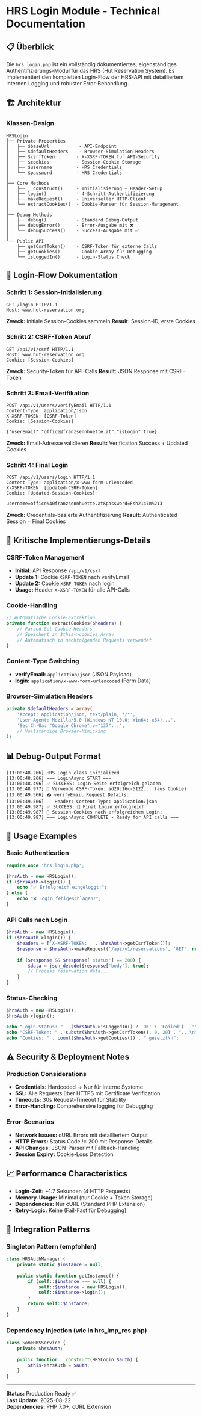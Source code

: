 # HRS Login Module - Technical Documentation

## 📋 Überblick

Die `hrs_login.php` ist ein vollständig dokumentiertes, eigenständiges Authentifizierungs-Modul für das HRS (Hut Reservation System). Es implementiert den kompletten Login-Flow der HRS-API mit detailliertem internen Logging und robuster Error-Behandlung.

## 🏗️ Architektur

### Klassen-Design
```
HRSLogin
├── Private Properties
│   ├── $baseUrl           - API-Endpoint
│   ├── $defaultHeaders    - Browser-Simulation Headers
│   ├── $csrfToken        - X-XSRF-TOKEN für API-Security
│   ├── $cookies          - Session-Cookie Storage
│   ├── $username         - HRS Credentials
│   └── $password         - HRS Credentials
│
├── Core Methods
│   ├── __construct()     - Initialisierung + Header-Setup
│   ├── login()           - 4-Schritt-Authentifizierung
│   ├── makeRequest()     - Universeller HTTP-Client
│   └── extractCookies()  - Cookie-Parser für Session-Management
│
├── Debug Methods
│   ├── debug()           - Standard Debug-Output
│   ├── debugError()      - Error-Ausgabe mit ❌
│   └── debugSuccess()    - Success-Ausgabe mit ✅
│
└── Public API
    ├── getCsrfToken()    - CSRF-Token für externe Calls
    ├── getCookies()      - Cookie-Array für Debugging
    └── isLoggedIn()      - Login-Status Check
```

## 🔄 Login-Flow Dokumentation

### Schritt 1: Session-Initialisierung
```http
GET /login HTTP/1.1
Host: www.hut-reservation.org
```
**Zweck:** Initiale Session-Cookies sammeln
**Result:** Session-ID, erste Cookies

### Schritt 2: CSRF-Token Abruf
```http
GET /api/v1/csrf HTTP/1.1
Host: www.hut-reservation.org
Cookie: [Session-Cookies]
```
**Zweck:** Security-Token für API-Calls
**Result:** JSON Response mit CSRF-Token

### Schritt 3: Email-Verifikation
```http
POST /api/v1/users/verifyEmail HTTP/1.1
Content-Type: application/json
X-XSRF-TOKEN: [CSRF-Token]
Cookie: [Session-Cookies]

{"userEmail":"office@franzsennhuette.at","isLogin":true}
```
**Zweck:** Email-Adresse validieren
**Result:** Verification Success + Updated Cookies

### Schritt 4: Final Login
```http
POST /api/v1/users/login HTTP/1.1
Content-Type: application/x-www-form-urlencoded
X-XSRF-TOKEN: [Updated-CSRF-Token]
Cookie: [Updated-Session-Cookies]

username=office%40franzsennhuette.at&password=Fsh2147m%213
```
**Zweck:** Credentials-basierte Authentifizierung
**Result:** Authenticated Session + Final Cookies

## 🔧 Kritische Implementierungs-Details

### CSRF-Token Management
- **Initial:** API Response `/api/v1/csrf`
- **Update 1:** Cookie `XSRF-TOKEN` nach verifyEmail
- **Update 2:** Cookie `XSRF-TOKEN` nach login
- **Usage:** Header `X-XSRF-TOKEN` für alle API-Calls

### Cookie-Handling
```php
// Automatische Cookie-Extraktion
private function extractCookies($headers) {
    // Parsed Set-Cookie Headers
    // Speichert in $this->cookies Array
    // Automatisch in nachfolgenden Requests verwendet
}
```

### Content-Type Switching
- **verifyEmail:** `application/json` (JSON Payload)
- **login:** `application/x-www-form-urlencoded` (Form Data)

### Browser-Simulation Headers
```php
private $defaultHeaders = array(
    'Accept: application/json, text/plain, */*',
    'User-Agent: Mozilla/5.0 (Windows NT 10.0; Win64; x64)...',
    'Sec-Ch-Ua: "Google Chrome";v="137"...',
    // Vollständige Browser-Mimicking
);
```

## 📊 Debug-Output Format

```
[13:00:48.266] HRS Login class initialized
[13:00:48.266] === LoginAsync START ===
[13:00:48.496] ✅ SUCCESS: Login-Seite erfolgreich geladen
[13:00:48.977] 🔐 Verwende CSRF-Token: ad20c16c-5122... (aus Cookie)
[13:00:49.566] 📤 verifyEmail Request Details:
[13:00:49.566]    Header: Content-Type: application/json
[13:00:49.987] ✅ SUCCESS: 🎉 Final Login erfolgreich
[13:00:49.987] 🍪 Session-Cookies nach erfolgreichem Login:
[13:00:49.987] === LoginAsync COMPLETE - Ready for API calls ===
```

## 🚀 Usage Examples

### Basic Authentication
```php
require_once 'hrs_login.php';

$hrsAuth = new HRSLogin();
if ($hrsAuth->login()) {
    echo "✅ Erfolgreich eingeloggt!";
} else {
    echo "❌ Login fehlgeschlagen!";
}
```

### API Calls nach Login
```php
$hrsAuth = new HRSLogin();
if ($hrsAuth->login()) {
    $headers = ['X-XSRF-TOKEN: ' . $hrsAuth->getCsrfToken()];
    $response = $hrsAuth->makeRequest('/api/v1/reservations', 'GET', null, $headers);
    
    if ($response && $response['status'] == 200) {
        $data = json_decode($response['body'], true);
        // Process reservation data...
    }
}
```

### Status-Checking
```php
$hrsAuth = new HRSLogin();
$hrsAuth->login();

echo "Login-Status: " . ($hrsAuth->isLoggedIn() ? 'OK' : 'Failed') . "\n";
echo "CSRF-Token: " . substr($hrsAuth->getCsrfToken(), 0, 20) . "...\n";
echo "Cookies: " . count($hrsAuth->getCookies()) . " gesetzt\n";
```

## ⚠️ Security & Deployment Notes

### Production Considerations
- **Credentials:** Hardcoded → Nur für interne Systeme
- **SSL:** Alle Requests über HTTPS mit Certificate Verification
- **Timeouts:** 30s Request-Timeout für Stability
- **Error-Handling:** Comprehensive logging für Debugging

### Error-Scenarios
- **Network Issues:** cURL Errors mit detailliertem Output
- **HTTP Errors:** Status Code != 200 mit Response-Details
- **API Changes:** JSON-Parser mit Fallback-Handling
- **Session Expiry:** Cookie-Loss Detection

## 📈 Performance Characteristics

- **Login-Zeit:** ~1.7 Sekunden (4 HTTP Requests)
- **Memory-Usage:** Minimal (nur Cookie + Token Storage)
- **Dependencies:** Nur cURL (Standard PHP Extension)
- **Retry-Logic:** Keine (Fail-Fast für Debugging)

## 🔄 Integration Patterns

### Singleton Pattern (empfohlen)
```php
class HRSAuthManager {
    private static $instance = null;
    
    public static function getInstance() {
        if (self::$instance === null) {
            self::$instance = new HRSLogin();
            self::$instance->login();
        }
        return self::$instance;
    }
}
```

### Dependency Injection (wie in hrs_imp_res.php)
```php
class SomeHRSService {
    private $hrsAuth;
    
    public function __construct(HRSLogin $auth) {
        $this->hrsAuth = $auth;
    }
}
```

---

**Status:** Production Ready ✅  
**Last Update:** 2025-08-22  
**Dependencies:** PHP 7.0+, cURL Extension
